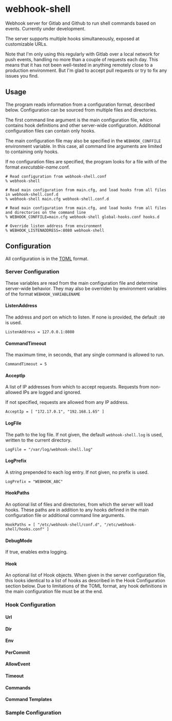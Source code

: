 webhook-shell
=============

Webhook server for Gitlab and Github to run shell commands based on events. Currently under development.

The server supports multiple hooks simultaneously, exposed at customizable URLs.

Note that I'm only using this regularly with Gitlab over a local network for push events, handling no more than a couple of requests each day. This means that it has not been well-tested in anything remotely close to a production environment. But I'm glad to accept pull requests or try to fix any issues you find.

## Usage

The program reads information from a configuration format, described below. Configuration can be sourced from multiple files and directories. 

The first command line argument is the main configuration file, whicn contains hook definitions and other server-wide configuration. Additional configuration files can contain only hooks.

The main configuration file may also be specified in the `WEBHOOK_CONFFILE` environment variable. In this case, all command line arguments are limited to containing only hooks.

If no configuration files are specified, the program looks for a file with of the format *executable-name*.conf.

```shell
# Read configuration from webhook-shell.conf
% webhook-shell 

# Read main configuration from main.cfg, and load hooks from all files in webhook-shell.conf.d
% webhook-shell main.cfg webhook-shell.conf.d

# Read main configuration from main.cfg, and load hooks from all files and directories on the command line
% WEBHOOK_CONFFILE=main.cfg webhook-shell global-hooks.conf hooks.d

# Override listen address from environment
% WEBHOOK_LISTENADDRESS=:8080 webhook-shell
```

## Configuration
All configuration is in the [TOML](https://github.com/mojombo/toml) format. 

### Server Configuration
These variables are read from the main configuration file and determine server-wide behavior. They may also be overriden by environment variables of the format `WEBHOOK_VARIABLENAME`

#### ListenAddress
The address and port on which to listen. If none is provided, the default `:80` is used.

```
ListenAddress = 127.0.0.1:8080
```

#### CommandTimeout
The maximum time, in seconds, that any single command is allowed to run.

```
CommandTimeout = 5
```

#### AcceptIp
A list of IP addresses from which to accept requests. Requests from non-allowed IPs are logged and ignored.

If not specified, requests are allowed from any IP address.

```
AcceptIp = [ "172.17.0.1", "192.168.1.65" ]
```

#### LogFile
The path to the log file. If not given, the default `webhook-shell.log` is used, written to the current directory.

```
LogFile = "/var/log/webhook-shell.log"
```

#### LogPrefix
A string prepended to each log entry. If not given, no prefix is used.

```
LogPrefix = "WEBHOOK_ABC"
```

#### HookPaths
An optional list of files and directories, from which the server will load hooks. These paths are in addition to any hooks defined in the main configuration file or additional command line arguments.

```
HookPaths = [ "/etc/webhook-shell/conf.d", "/etc/webhook-shell/hooks.conf" ]
```

#### DebugMode
If true, enables extra logging.


#### Hook
An optional list of Hook objects. When given in the server configuration file, this looks identical to a list of hooks as described in the Hook Configuration section below. Due to limitations of the TOML format, any hook definitions in the main configuration file must be at the end.

### Hook Configuration

#### Url

#### Dir

#### Env

#### PerCommit

#### AllowEvent

#### Timeout

#### Commands

#### Command Templates

### Sample Configuration
